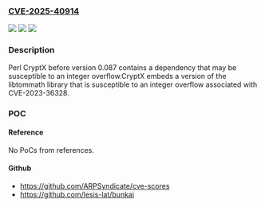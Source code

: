 ### [CVE-2025-40914](https://cve.mitre.org/cgi-bin/cvename.cgi?name=CVE-2025-40914)
![](https://img.shields.io/static/v1?label=Product&message=CryptX&color=blue)
![](https://img.shields.io/static/v1?label=Version&message=0.002%20&color=brightgreen)
![](https://img.shields.io/static/v1?label=Vulnerability&message=CWE-1395%20Dependency%20on%20Vulnerable%20Third-Party%20Component&color=brightgreen)

### Description

Perl CryptX before version 0.087 contains a dependency that may be susceptible to an integer overflow.CryptX embeds a version of the libtommath library that is susceptible to an integer overflow associated with CVE-2023-36328.

### POC

#### Reference
No PoCs from references.

#### Github
- https://github.com/ARPSyndicate/cve-scores
- https://github.com/lesis-lat/bunkai

